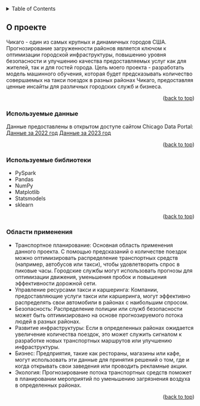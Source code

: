 <a name="readme-top"></a>

<!-- TABLE OF CONTENTS -->
<details>
  <summary>Table of Contents</summary>
  <ol>
    <li><a href="#about-the-project">О проекте</a></li>
    <li><a href="#data_used">Используемые данные</a></li>
    <li><a href="#built-with">Используемые библиотеки</a></li>
    <li><a href="#applications">Области применения</a></li>
  </ol>
</details>


<a name="about-the-project"></a>
## О проекте

Чикаго - один из самых крупных и динамичных городов США. Прогнозирование загруженности районов является ключом к оптимизации городской инфраструктуры, повышению уровня безопасности и улучшению качества предоставляемых услуг как для жителей, так и для гостей города. Цель моего проекта - разработать модель машинного обучения, которая будет предсказывать количество совершаемых на такси поездок в разных районах Чикаго, предоставляя ценные инсайты для различных городских служб и бизнеса.
<p align="right">(<a href="#readme-top">back to top</a>)</p>


<a name="data_used"></a>
### Используемые данные

Данные предоставлены в открытом доступе сайтом Chicago Data Portal:
[Данные за 2022 год](https://data.cityofchicago.org/Transportation/Taxi-Trips-2022/npd7-ywjz)
[Данные за 2023 год](https://data.cityofchicago.org/Transportation/Taxi-Trips-2023/e55j-2ewb)
<p align="right">(<a href="#readme-top">back to top</a>)</p>


<a name="built-with"></a>
### Используемые библиотеки

- PySpark
- Pandas
- NumPy
- Matplotlib
- Statsmodels
- sklearn
<p align="right">(<a href="#readme-top">back to top</a>)</p>


<a name="applications"></a>
### Области применения

- Транспортное планирование: Основная область применения данного проекта. С помощью предсказаний о количестве поездок можно оптимизировать распределение транспортных средств (например, автобусов или такси), чтобы удовлетворить спрос в пиковые часы. Городские службы могут использовать прогнозы для оптимизации движения, уменьшения пробок и повышения эффективности дорожной сети.
- Управление ресурсами такси и каршеринга: Компании, предоставляющие услуги такси или каршеринга, могут эффективно распределять свои автомобили в районах с наибольшим спросом.
- Безопасность: Распределение полиции или служб безопасности может быть оптимизировано на основе прогнозируемого потока людей в разных районах.
- Развитие инфраструктуры: Если в определенных районах ожидается увеличение количества поездок, это может служить сигналом к разработке новых транспортных маршрутов или улучшению инфраструктуры.
- Бизнес: Предприятия, такие как рестораны, магазины или кафе, могут использовать эти данные для принятия решений о том, где и когда открывать свои заведения или проводить рекламные акции.
- Экология: Прогнозирование потока транспортных средств поможет в планировании мероприятий по уменьшению загрязнения воздуха в определенных районах.
<p align="right">(<a href="#readme-top">back to top</a>)</p>
